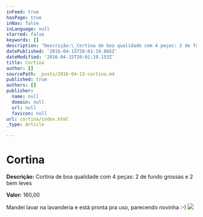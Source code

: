 ```yaml
---
inFeed: true
hasPage: true
inNav: false
inLanguage: null
starred: false
keywords: []
description: "Descrição:\_Cortina de boa qualidade com 4 peças: 2 de fundo grossas e 2 bem leves"
datePublished: '2016-04-15T20:01:19.865Z'
dateModified: '2016-04-15T20:01:19.153Z'
title: Cortina
author: []
sourcePath: _posts/2016-04-13-cortina.md
published: true
authors: []
publisher:
  name: null
  domain: null
  url: null
  favicon: null
url: cortina/index.html
_type: Article

---
```

# Cortina

**Descrição:** Cortina de boa qualidade com 4 peças: 2 de fundo grossas e 2 bem leves

**Valor:** 160,00

Mandei lavar na lavanderia e está pronta pra uso, parecendo novinha :-)
![](https://s3-us-west-2.amazonaws.com/the-grid-img/p/59680e39213fd6151d6e695e04f029fd19fbd530.jpg)